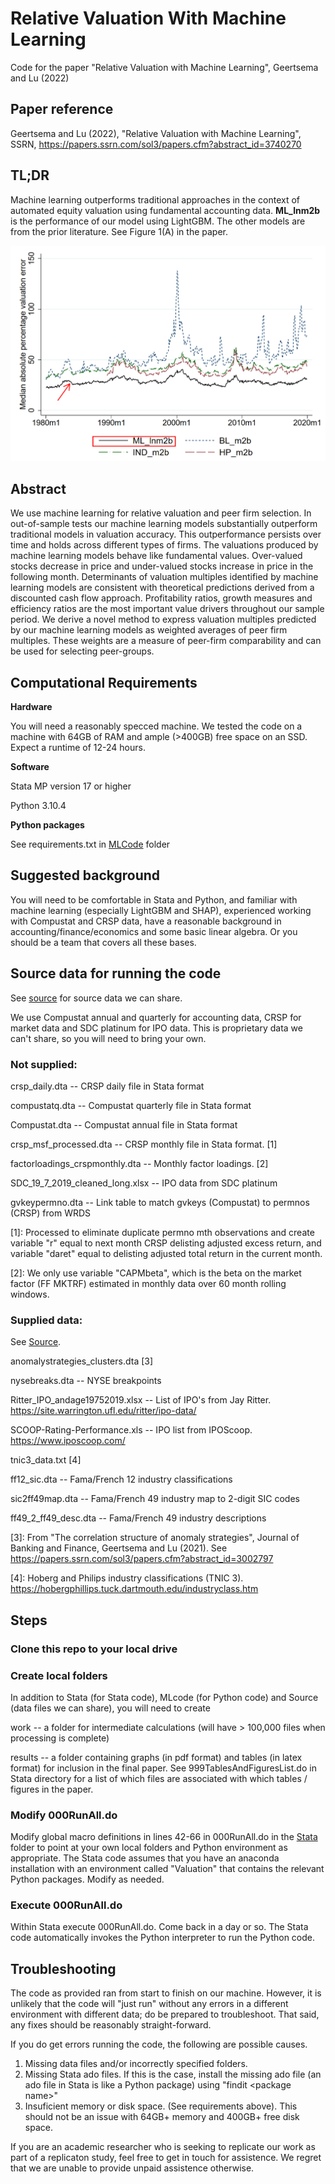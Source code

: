 # Relative Valuation With Machine Learning

Code for the paper "Relative Valuation with Machine Learning", Geertsema and Lu (2022)

## Paper reference
Geertsema and Lu (2022), "Relative Valuation with Machine Learning", SSRN, https://papers.ssrn.com/sol3/papers.cfm?abstract_id=3740270

## TL;DR

Machine learning outperforms traditional approaches in the context of automated equity valuation using fundamental accounting data. **ML_lnm2b** is the performance of our model using LightGBM. The other models are from the prior literature. See Figure 1(A) in the paper.

![plot](Figure1A.png)

## Abstract

We use machine learning for relative valuation and peer firm selection. In out-of-sample tests our machine learning models substantially outperform traditional models in valuation accuracy. This outperformance persists over time and holds across different types of firms. The valuations produced by machine learning models behave like fundamental values. Over-valued stocks decrease in price and under-valued stocks increase in price in the following month. Determinants of valuation multiples identified by machine learning models are consistent with theoretical predictions derived from a discounted cash flow approach. Profitability ratios, growth measures and efficiency ratios are the most important value drivers throughout our sample period. We derive a novel method to express valuation multiples predicted by our machine learning models as weighted averages of peer firm multiples. These weights are a measure of peer-firm comparability and can be used for selecting peer-groups.

## Computational Requirements

**Hardware**

You will need a reasonably specced machine. We tested the code on a machine with 64GB of RAM and ample (>400GB) free space on an SSD. Expect a runtime of 12-24 hours.

**Software**

Stata MP version 17 or higher

Python 3.10.4

**Python packages**

See requirements.txt in [MLCode](MLCode) folder

## Suggested background

You will need to be comfortable in Stata and Python, and familiar with machine learning (especially LightGBM and SHAP), experienced working with Compustat and CRSP data, have a reasonable background in accounting/finance/economics and some basic linear algebra. Or you should be a team that covers all these bases.

## Source data for running the code

See [source](source) for source data we can share.

We use Compustat annual and quarterly for accounting data, CRSP for market data and SDC platinum for IPO data. This is proprietary data we can't share, so you will need to bring your own.

### Not supplied:

crsp_daily.dta -- CRSP daily file in Stata format

compustatq.dta -- Compustat quarterly file in Stata format

Compustat.dta -- Compustat annual file in Stata format

crsp_msf_processed.dta -- CRSP monthly file in Stata format. [1]

factorloadings_crspmonthly.dta -- Monthly factor loadings. [2]

SDC_19_7_2019_cleaned_long.xlsx -- IPO data from SDC platinum

gvkeypermno.dta -- Link table to match gvkeys (Compustat) to permnos (CRSP) from WRDS


[1]: Processed to eliminate duplicate permno mth observations and create variable "r" equal to next month CRSP delisting adjusted excess return, and variable "daret" equal to delisting adjusted total return in the current month.

[2]: We only use variable "CAPMbeta", which is the beta on the market factor (FF MKTRF) estimated in monthly data over 60 month rolling windows.

### Supplied data:

See [Source](source).

anomalystrategies_clusters.dta [3]

nysebreaks.dta -- NYSE breakpoints 

Ritter_IPO_andage19752019.xlsx -- List of IPO's from Jay Ritter. https://site.warrington.ufl.edu/ritter/ipo-data/

SCOOP-Rating-Performance.xls -- IPO list from IPOScoop. https://www.iposcoop.com/

tnic3_data.txt [4]

ff12_sic.dta -- Fama/French 12 industry classifications

sic2ff49map.dta -- Fama/French 49 industry map to 2-digit SIC codes

ff49_2_ff49_desc.dta -- Fama/French 49 industry descriptions

[3]: From "The correlation structure of anomaly strategies", Journal of Banking and Finance, Geertsema and Lu (2021). See https://papers.ssrn.com/sol3/papers.cfm?abstract_id=3002797

[4]: Hoberg and Philips industry classifications (TNIC 3). https://hobergphillips.tuck.dartmouth.edu/industryclass.htm


## Steps

### Clone this repo to your local drive

### Create local folders

In addition to Stata (for Stata code), MLcode (for Python code) and Source (data files we can share), you will need to create

work -- a folder for intermediate calculations (will have > 100,000 files when processing is complete)

results -- a folder containing graphs (in pdf format) and tables (in latex format) for inclusion in the final paper. See 999TablesAndFiguresList.do in Stata directory for a list of which files are associated with which tables / figures in the paper.

### Modify 000RunAll.do 

Modify global macro definitions in lines 42-66 in 000RunAll.do in the [Stata](stata) folder to point at your own local folders and Python environment as appropriate.
The Stata code assumes that you have an anaconda installation with an environment called "Valuation" that contains the relevant Python packages. Modify as needed.

### Execute 000RunAll.do

Within Stata execute 000RunAll.do. Come back in a day or so. The Stata code automatically invokes the Python interpreter to run the Python code.

## Troubleshooting

The code as provided ran from start to finish on our machine. However, it is unlikely that the code will "just run" without any errors in a different environment with different data; do be prepared to troubleshoot. That said, any fixes should be reasonably straight-forward.

If you do get errors running the code, the following are possible causes.

1. Missing data files and/or incorrectly specified folders.
2. Missing Stata ado files. If this is the case, install the missing ado file (an ado file in Stata is like a Python package) using "findit \<package name\>"
3. Insuficient memory or disk space. (See requirements above). This should not be an issue with 64GB+ memory and 400GB+ free disk space.
  
If you are an academic researcher who is seeking to replicate our work as part of a replicaton study, feel free to get in touch for assistence. We regret that we are unable to provide unpaid assistence otherwise.
  
